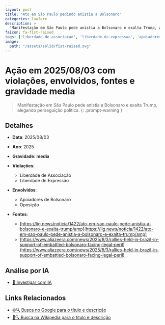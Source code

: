 ```yaml
---
layout: post
title: "Ato em São Paulo pedindo anistia a Bolsonaro"
categories: lawfare
description: > 
  "Manifestação em São Paulo pede anistia a Bolsonaro e exalta Trump, alegando perseguição política."
faicon: fa-fist-raised
tags: ['liberdade-de-associacao', 'liberdade-de-expressao', 'apoiadores-de-bolsonaro', 'oposicao', 'gravidade-media', 'manifestacao', 'anistia', 'perseguicao-politica']
image:
  path: "/assets/solid/fist-raised.svg"
---
```


# Ação em 2025/08/03 com violações, envolvidos, fontes e gravidade media

> Manifestação em São Paulo pede anistia a Bolsonaro e exalta Trump, alegando perseguição política.
{: .prompt-warning }

## Detalhes
- **Data**: 2025/08/03
- **Ano**: 2025
- **Gravidade**: **media** <i class="fas fa-fist-raised"></i>

- **Violações**:
  - Liberdade de Associação
  - Liberdade de Expressão
- **Envolvidos**:
  - Apoiadores de Bolsonaro
  - Oposição
- **Fontes**:
  - [https://lig.news/noticia/1422/ato-em-sao-paulo-pede-anistia-a-bolsonaro-e-exalta-trump/amp](https://lig.news/noticia/1422/ato-em-sao-paulo-pede-anistia-a-bolsonaro-e-exalta-trump/amp)
  - [https://www.aljazeera.com/news/2025/8/3/rallies-held-in-brazil-in-support-of-embattled-bolsonaro-facing-legal-peril](https://www.aljazeera.com/news/2025/8/3/rallies-held-in-brazil-in-support-of-embattled-bolsonaro-facing-legal-peril)

## Análise por IA
- [🤖 Investigar com IA](https://www.perplexity.ai/search?q=%20Ato%20em%20S%C3%A3o%20Paulo%20pedindo%20anistia%20a%20Bolsonaro%20Manifesta%C3%A7%C3%A3o%20em%20S%C3%A3o%20Paulo%20pede%20anistia%20a%20Bolsonaro%20e%20exalta%20Trump%2C%20alegando%20persegui%C3%A7%C3%A3o%20pol%C3%ADtica.%20Liberdade%20de%20Associa%C3%A7%C3%A3o%20Liberdade%20de%20Express%C3%A3o%202025%20gravidade%20media)

## Links Relacionados
- [🌐🔍 Busca no Google para o título e descrição](https://www.google.com/search?q=%20Ato%20em%20S%C3%A3o%20Paulo%20pedindo%20anistia%20a%20Bolsonaro%20Manifesta%C3%A7%C3%A3o%20em%20S%C3%A3o%20Paulo%20pede%20anistia%20a%20Bolsonaro%20e%20exalta%20Trump%2C%20alegando%20persegui%C3%A7%C3%A3o%20pol%C3%ADtica.%20Liberdade%20de%20Associa%C3%A7%C3%A3o%20Liberdade%20de%20Express%C3%A3o%202025%20gravidade%20media)
- [📖🔍 Busca na Wikipedia para o título e descrição](https://pt.wikipedia.org/w/index.php?search=%20Ato%20em%20S%C3%A3o%20Paulo%20pedindo%20anistia%20a%20Bolsonaro%20Manifesta%C3%A7%C3%A3o%20em%20S%C3%A3o%20Paulo%20pede%20anistia%20a%20Bolsonaro%20e%20exalta%20Trump%2C%20alegando%20persegui%C3%A7%C3%A3o%20pol%C3%ADtica.%20Liberdade%20de%20Associa%C3%A7%C3%A3o%20Liberdade%20de%20Express%C3%A3o%202025%20gravidade%20media)

